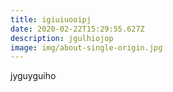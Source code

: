 ```yaml
---
title: igiuiuooipj
date: 2020-02-22T15:29:55.627Z
description: jgulhiojop
image: img/about-single-origin.jpg
---
```

jyguyguiho
